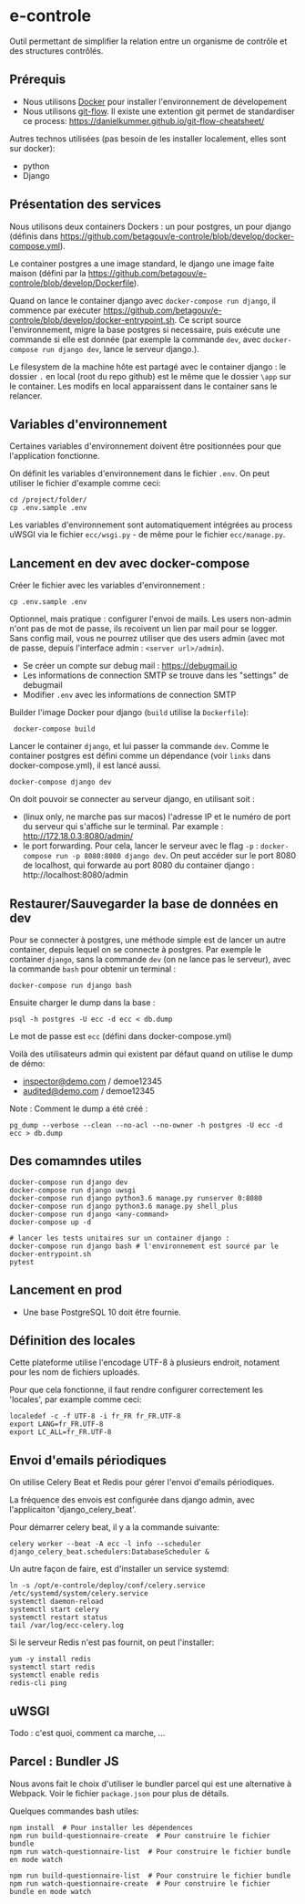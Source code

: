 # e-controle
Outil permettant de simplifier la relation entre un organisme de contrôle et des structures contrôlés.

## Prérequis

- Nous utilisons [Docker](https://www.docker.com/) pour installer l'environnement de dévelopement
- Nous utilisons [git-flow](https://nvie.com/posts/a-successful-git-branching-model/). Il existe
  une extention git permet de standardiser ce process: https://danielkummer.github.io/git-flow-cheatsheet/

Autres technos utilisées (pas besoin de les installer localement, elles sont sur docker):
 - python
 - Django

## Présentation des services
Nous utilisons deux containers Dockers : un pour postgres, un pour django (définis dans https://github.com/betagouv/e-controle/blob/develop/docker-compose.yml).

Le container postgres a une image standard, le django une image faite maison (défini par la https://github.com/betagouv/e-controle/blob/develop/Dockerfile).

Quand on lance le container django avec `docker-compose run django`, il commence par exécuter https://github.com/betagouv/e-controle/blob/develop/docker-entrypoint.sh. Ce script source l'environnement, migre la base postgres si necessaire, puis exécute une commande si elle est donnée (par exemple la commande `dev`, avec `docker-compose run django dev`, lance le serveur django.).

Le filesystem de la machine hôte est partagé avec le container django : le dossier `.` en local (root du repo github) est le même que le dossier `\app` sur le container. Les modifs en local apparaissent dans le container sans le relancer.

## Variables d'environnement

Certaines variables d'environnement doivent être positionnées pour que l'application fonctionne.

On définit les variables d'environnement dans le fichier `.env`.
On peut utiliser le fichier d'example comme ceci:

    cd /project/folder/
    cp .env.sample .env

Les variables d'environnement sont automatiquement intégrées au process uWSGI via
le fichier `ecc/wsgi.py` - de même pour le fichier `ecc/manage.py`.

## Lancement en dev avec docker-compose

Créer le fichier avec les variables d'environnement :

    cp .env.sample .env

Optionnel, mais pratique : configurer l'envoi de mails.
Les users non-admin n'ont pas de mot de passe, ils recoivent un lien par mail pour se logger. Sans config mail, vous ne pourrez utiliser que des users admin (avec mot de passe, depuis l'interface admin : `<server url>/admin`).
 - Se créer un compte sur debug mail : https://debugmail.io
 - Les informations de connection SMTP se trouve dans les "settings" de debugmail
 - Modifier `.env` avec les informations de connection SMTP

Builder l'image Docker pour django (`build` utilise la `Dockerfile`):

     docker-compose build

Lancer le container `django`, et lui passer la commande `dev`. Comme le container postgres est défini comme un dépendance (voir `links` dans docker-compose.yml), il est lancé aussi.

    docker-compose django dev

On doit pouvoir se connecter au serveur django, en utilisant soit :
 - (linux only, ne marche pas sur macos) l'adresse IP et le numéro de port du serveur qui s'affiche sur le terminal. Par example : http://172.18.0.3:8080/admin/
 - le port forwarding. Pour cela, lancer le serveur avec le flag `-p` : `docker-compose run -p 8080:8080 django dev`. On peut accéder sur le port 8080 de localhost, qui forwarde au port 8080 du container django : http://localhost:8080/admin


## Restaurer/Sauvegarder la base de données en dev

Pour se connecter à postgres, une méthode simple est de lancer un autre container, depuis lequel on se connecte à postgres. Par exemple le container `django`, sans la commande `dev` (on ne lance pas le serveur), avec la commande `bash` pour obtenir un terminal :

    docker-compose run django bash

Ensuite charger le dump dans la base :

    psql -h postgres -U ecc -d ecc < db.dump

Le mot de passe est `ecc` (défini dans docker-compose.yml)

Voilà des utilisateurs admin qui existent par défaut quand on utilise le dump de démo:
- inspector@demo.com / demoe12345
- audited@demo.com / demoe12345

Note : Comment le dump a été créé :

    pg_dump --verbose --clean --no-acl --no-owner -h postgres -U ecc -d ecc > db.dump



## Des comamndes utiles

    docker-compose run django dev
    docker-compose run django uwsgi
    docker-compose run django python3.6 manage.py runserver 0:8080
    docker-compose run django python3.6 manage.py shell_plus
    docker-compose run django <any-command>
    docker-compose up -d

    # lancer les tests unitaires sur un container django :
    docker-compose run django bash # l'environnement est sourcé par le docker-entrypoint.sh
    pytest


## Lancement en prod

- Une base PostgreSQL 10 doit être fournie.


## Définition des locales

Cette plateforme utilise l'encodage UTF-8 à plusieurs endroit, notament pour les nom de
fichiers uploadés.

Pour que cela fonctionne, il faut rendre configurer correctement les 'locales',
par example comme ceci:

    localedef -c -f UTF-8 -i fr_FR fr_FR.UTF-8
    export LANG=fr_FR.UTF-8
    export LC_ALL=fr_FR.UTF-8

## Envoi d'emails périodiques

On utilise Celery Beat et Redis pour gérer l'envoi d'emails périodiques.

La fréquence des envois est configurée dans django admin, avec l'applicaiton 'django_celery_beat'.

Pour démarrer celery beat, il y a la commande suivante:


    celery worker --beat -A ecc -l info --scheduler django_celery_beat.schedulers:DatabaseScheduler &


Un autre façon de faire, est d'installer un service systemd:


    ln -s /opt/e-controle/deploy/conf/celery.service /etc/systemd/system/celery.service
    systemctl daemon-reload
    systemctl start celery
    systemctl restart status
    tail /var/log/ecc-celery.log


Si le serveur Redis n'est pas fournit, on peut l'installer:


    yum -y install redis
    systemctl start redis
    systemctl enable redis
    redis-cli ping

## uWSGI
Todo : c'est quoi, comment ca marche, ...


## Parcel : Bundler JS

Nous avons fait le choix d'utiliser le bundler parcel qui est une alternative à Webpack.
Voir le fichier ``package.json`` pour plus de détails.

Quelques commandes bash utiles:

    npm install  # Pour installer les dépendences
    npm run build-questionnaire-create  # Pour construire le fichier bundle
    npm run watch-questionnaire-list  # Pour construire le fichier bundle en mode watch

    npm run build-questionnaire-list  # Pour construire le fichier bundle
    npm run watch-questionnaire-create  # Pour construire le fichier bundle en mode watch
